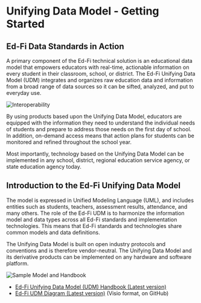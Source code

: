 # Unifying Data Model - Getting Started

## Ed-Fi Data Standards in Action

A primary component of the Ed-Fi technical solution is an educational data model
that empowers educators with real-time, actionable information on every student
in their classroom, school, or district. The Ed-Fi Unifying Data Model (UDM)
integrates and organizes raw education data and information from a broad range
of data sources so it can be sifted, analyzed, and put to everyday use.

![Interoperability](../../img/Ed-Fi%20Interoperability%20Graphic.png)

By using products based upon the Unifying Data Model, educators are equipped
with the information they need to understand the individual needs of students
and prepare to address those needs on the first day of school. In addition,
on-demand access means that action plans for students can be monitored and
refined throughout the school year.

Most importantly, technology based on the Unifying Data Model can be implemented
in any school, district, regional education service agency, or state education
agency today.

## Introduction to the Ed-Fi Unifying Data Model

The model is expressed in Unified Modeling Language (UML), and includes entities
such as students, teachers, assessment results, attendance, and many others. The
role of the Ed-Fi UDM is to harmonize the information model and data types
across all Ed-Fi standards and implementation technologies. This means that
Ed-Fi standards and technologies share common models and data definitions.

The Unifying Data Model is built on open industry protocols and conventions and
is therefore vendor-neutral. The Unifying Data Model and its derivative products
can be implemented on any hardware and software platform.

![Sample Model and Handbook](../../img/Sample%20Model%20and%20Handbook.png)

* [Ed-Fi Unifying Data Model (UDM) Handbook (Latest
    version)](https://schema.ed-fi.org/datahandbook-v510/index.html#/)
* [Ed-Fi UDM Diagram (Latest
    version)](https://github.com/Ed-Fi-Alliance-OSS/Ed-Fi-Standard/tree/main/Models)
    (Visio format, on GitHub)
